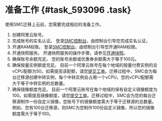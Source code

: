# 准备工作 {#task_593096 .task}

使用SMC迁移上云前，您需要完成相应的准备工作。

1.  创建阿里云账号。
2.  完成账号的实名认证。 登录[SMC控制台](https://smc.console.aliyun.com/)，由控制台引导您完成实名认证。
3.  开通RAM权限。 登录[SMC控制台](https://smc.console.aliyun.com/)，由控制台引导您开通RAM权限。
4.  开通快照服务。 开通快照服务的操作步骤，请参见[开通快照](../../../../cn.zh-CN/快照/使用快照/开通快照.md#)。
5.  确保账号余额充足。 您的账号余额或优惠券余额需大于等于100元。
6.  确保按量实例额度充足。 目前一个阿里云账号在每个地域的按量付费实例的总vCPU配额为50。如需提高该配额，请您[提交工单](https://workorder.console.aliyun.com/)。迁移过程中，SMC会为每台迁移源创建中转实例，每个中转实例会占用一个vCPU，您的vCPU配额需大于等于中转实例的总数量。
7.  确保镜像额度充足。 目前一个阿里云账号在每个地域的保有自定义镜像额度为100。如需提高镜像额度，请您[提交工单](https://workorder.console.aliyun.com/)。迁移过程中，SMC会为您的每台迁移源制作一份自定义镜像，您账号下的镜像额度需大于等于迁移源的总数量。例如，您有100台迁移源，则SMC为您制作100份自定义镜像，所以您的镜像额度需大于等于100。

